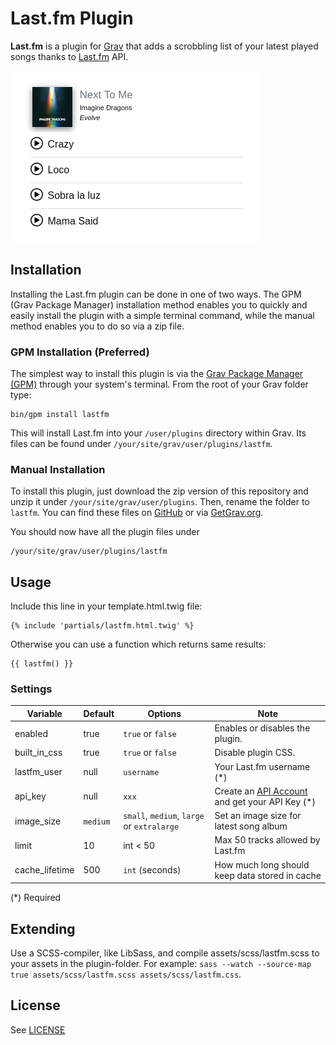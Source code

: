 # Last.fm Plugin

**Last.fm** is a plugin for [Grav](http://github.com/getgrav/grav) that adds a scrobbling list of your latest played songs thanks to [Last.fm](https://last.fm) API.

![](screenshot.png)

## Installation

Installing the Last.fm plugin can be done in one of two ways. The GPM (Grav Package Manager) installation method enables you to quickly and easily install the plugin with a simple terminal command, while the manual method enables you to do so via a zip file.

### GPM Installation (Preferred)

The simplest way to install this plugin is via the [Grav Package Manager (GPM)](http://learn.getgrav.org/advanced/grav-gpm) through your system's terminal. From the root of your Grav folder type:

    bin/gpm install lastfm

This will install Last.fm into your `/user/plugins` directory within Grav. Its files can be found under `/your/site/grav/user/plugins/lastfm`.

### Manual Installation

To install this plugin, just download the zip version of this repository and unzip it under `/your/site/grav/user/plugins`. Then, rename the folder to `lastfm`. You can find these files on [GitHub](https://github.com/ayozehd/lastfm) or via [GetGrav.org](http://getgrav.org/downloads/plugins#extras).

You should now have all the plugin files under

    /your/site/grav/user/plugins/lastfm


## Usage

Include this line in your template.html.twig file:
```
{% include 'partials/lastfm.html.twig' %}
```

Otherwise you can use a function which returns same results:
```
{{ lastfm() }}
```

### Settings

| Variable | Default | Options | Note |
|----------|---------|-------------------------------------------------|-----------------------------------------------------------------------|
| enabled | true | `true` or `false` | Enables or disables the plugin. |
| built_in_css | true | `true` or `false` | Disable plugin CSS. |
| lastfm_user | null | `username` | Your Last.fm username (*) |
| api_key | null | `xxx` | Create an [API Account](https://www.last.fm/api/account/create) and get your API Key (*) |
| image_size | `medium` | `small`, `medium`, `large`  or `extralarge` | Set an image size for latest song album |
| limit | 10 | int < 50 | Max 50 tracks allowed by Last.fm |
| cache_lifetime | 500 | `int` (seconds) | How much long should keep data stored in cache |

(*) Required

## Extending

Use a SCSS-compiler, like LibSass, and compile assets/scss/lastfm.scss to your assets in the plugin-folder. For example: `sass --watch --source-map true assets/scss/lastfm.scss assets/scss/lastfm.css`.

## License

See [LICENSE](LICENSE)